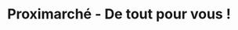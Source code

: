 ---
title: "Proximarché - De tout pour vous !"
url: /recey-sur-ource/proximarche-de-tout-pour-vous/
shop: commodité
---